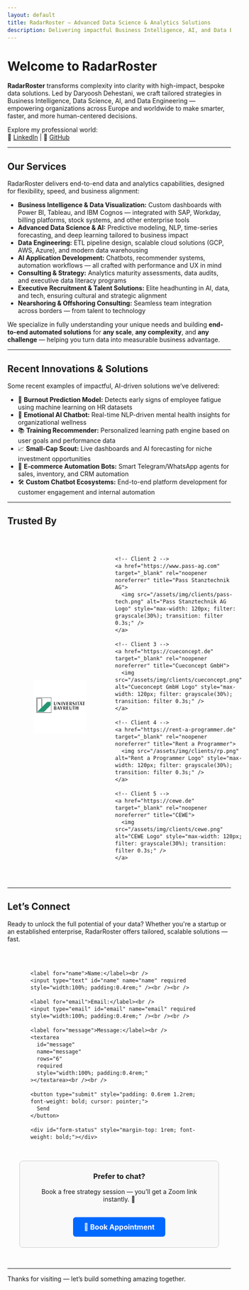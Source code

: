 ```yaml
---
layout: default
title: RadarRoster – Advanced Data Science & Analytics Solutions
description: Delivering impactful Business Intelligence, AI, and Data Engineering services by Daryoosh Dehestani — your trusted partner for data-driven success.
---
```


# Welcome to RadarRoster

**RadarRoster** transforms complexity into clarity with high-impact, bespoke data solutions. Led by Daryoosh Dehestani, we craft tailored strategies in Business Intelligence, Data Science, AI, and Data Engineering — empowering organizations across Europe and worldwide to make smarter, faster, and more human-centered decisions.

Explore my professional world:  
🔗 [LinkedIn](https://www.linkedin.com/in/daryooshdehestani/) | 🔗 [GitHub](https://github.com/dda-oo)

---

## Our Services

RadarRoster delivers end-to-end data and analytics capabilities, designed for flexibility, speed, and business alignment:

- **Business Intelligence & Data Visualization:** Custom dashboards with Power BI, Tableau, and IBM Cognos — integrated with SAP, Workday, billing platforms, stock systems, and other enterprise tools  
- **Advanced Data Science & AI:** Predictive modeling, NLP, time-series forecasting, and deep learning tailored to business impact  
- **Data Engineering:** ETL pipeline design, scalable cloud solutions (GCP, AWS, Azure), and modern data warehousing  
- **AI Application Development:** Chatbots, recommender systems, automation workflows — all crafted with performance and UX in mind  
- **Consulting & Strategy:** Analytics maturity assessments, data audits, and executive data literacy programs  
- **Executive Recruitment & Talent Solutions:** Elite headhunting in AI, data, and tech, ensuring cultural and strategic alignment  
- **Nearshoring & Offshoring Consulting:** Seamless team integration across borders — from talent to technology

We specialize in fully understanding your unique needs and building **end-to-end automated solutions** for **any scale**, **any complexity**, and **any challenge** — helping you turn data into measurable business advantage.

---

## Recent Innovations & Solutions

Some recent examples of impactful, AI-driven solutions we’ve delivered:

- 🧠 **Burnout Prediction Model:** Detects early signs of employee fatigue using machine learning on HR datasets  
- 💬 **Emotional AI Chatbot:** Real-time NLP-driven mental health insights for organizational wellness  
- 📚 **Training Recommender:** Personalized learning path engine based on user goals and performance data  
- 📈 **Small-Cap Scout:** Live dashboards and AI forecasting for niche investment opportunities  
- 🤖 **E-commerce Automation Bots:** Smart Telegram/WhatsApp agents for sales, inventory, and CRM automation  
- 🛠️ **Custom Chatbot Ecosystems:** End-to-end platform development for customer engagement and internal automation  

---

## Trusted By

<section id="clients" style="padding: 2rem 0;">
  <div class="clients-logos" style="
    display: grid;
    grid-template-columns: repeat(auto-fit, minmax(120px, 1fr));
    gap: 2rem;
    justify-items: center;
    align-items: center;
    max-width: 1000px;
    margin: 0 auto;
  ">
    <!-- Client 1 -->
    <a href="https://www.uni-bayreuth.de" target="_blank" rel="noopener noreferrer" title="University of Bayreuth">
      <img src="/assets/img/clients/ubt.jpg" alt="University of Bayreuth" style="max-width: 120px; filter: grayscale(30%); transition: filter 0.3s;" />
    </a>

    <!-- Client 2 -->
    <a href="https://www.pass-ag.com" target="_blank" rel="noopener noreferrer" title="Pass Stanztechnik AG">
      <img src="/assets/img/clients/pass-tech.png" alt="Pass Stanztechnik AG Logo" style="max-width: 120px; filter: grayscale(30%); transition: filter 0.3s;" />
    </a>

    <!-- Client 3 -->
    <a href="https://cueconcept.de" target="_blank" rel="noopener noreferrer" title="Cueconcept GmbH">
      <img src="/assets/img/clients/cueconcept.png" alt="Cueconcept GmbH Logo" style="max-width: 120px; filter: grayscale(30%); transition: filter 0.3s;" />
    </a>

    <!-- Client 4 -->
    <a href="https://rent-a-programmer.de" target="_blank" rel="noopener noreferrer" title="Rent a Programmer">
      <img src="/assets/img/clients/rp.png" alt="Rent a Programmer Logo" style="max-width: 120px; filter: grayscale(30%); transition: filter 0.3s;" />
    </a>

    <!-- Client 5 -->
    <a href="https://cewe.de" target="_blank" rel="noopener noreferrer" title="CEWE">
      <img src="/assets/img/clients/cewe.png" alt="CEWE Logo" style="max-width: 120px; filter: grayscale(30%); transition: filter 0.3s;" />
    </a>
  </div>
</section>


---

## Let’s Connect

Ready to unlock the full potential of your data? Whether you're a startup or an established enterprise, RadarRoster offers tailored, scalable solutions — fast.

<div style="display: flex; flex-wrap: wrap; justify-content: center; gap: 2rem; align-items: flex-start; padding: 2rem 0;">

  <!-- Contact Form -->
  <form
    id="contact-form"
    action="https://formsubmit.co/dehestani@radarroster.com"
    method="POST"
    style="flex: 1 1 320px; max-width: 400px;"
  >
    <input type="hidden" name="_captcha" value="false" />
    <input type="text" name="_honey" style="display: none;" />

    <label for="name">Name:</label><br />
    <input type="text" id="name" name="name" required style="width:100%; padding:0.4rem;" /><br /><br />

    <label for="email">Email:</label><br />
    <input type="email" id="email" name="email" required style="width:100%; padding:0.4rem;" /><br /><br />

    <label for="message">Message:</label><br />
    <textarea
      id="message"
      name="message"
      rows="6"
      required
      style="width:100%; padding:0.4rem;"
    ></textarea><br /><br />

    <button type="submit" style="padding: 0.6rem 1.2rem; font-weight: bold; cursor: pointer;">
      Send
    </button>

    <div id="form-status" style="margin-top: 1rem; font-weight: bold;"></div>
  </form>

  <!-- Calendly Embed or CTA Box -->
<div style="flex: 1 1 320px; max-width: 400px; border: 1px solid #ccc; padding: 1.5rem; border-radius: 8px; text-align: center; background-color: #f9f9f9;">
  <h3 style="margin-top: 0;">Prefer to chat?</h3>
<p style="margin: 0.5rem 0 1rem;">
  Book a free strategy session — you’ll get a Zoom link instantly. 🎥
</p>
  <a
    href="https://calendly.com/radarroster/meeting"
    target="_blank"
    rel="noopener noreferrer"
    style="display: inline-block; margin-top: 1rem; padding: 0.75rem 1.5rem; background-color: #0069ff; color: white; text-decoration: none; border-radius: 6px; font-weight: bold; font-size: 1rem; transition: background-color 0.3s ease;"
    onmouseover="this.style.backgroundColor='#0053cc'"
    onmouseout="this.style.backgroundColor='#0069ff'"
  >
    📅 Book Appointment
  </a>
</div>
</div>

<script>
  document.getElementById("contact-form").addEventListener("submit", function (event) {
    event.preventDefault();
    const form = event.target;
    const formData = new FormData(form);
    fetch(form.action, {
      method: "POST",
      body: formData,
      headers: { Accept: "application/json" },
    })
      .then((response) => {
        if (response.ok) {
          form.reset();
          document.getElementById("form-status").textContent =
            "Thank you! I will get back to you shortly.";
        } else {
          document.getElementById("form-status").textContent =
            "Oops! There was an issue submitting your message.";
        }
      })
      .catch(() => {
        document.getElementById("form-status").textContent =
          "Oops! There was an issue submitting your message.";
      });
  });
</script>


---

Thanks for visiting — let’s build something amazing together.
